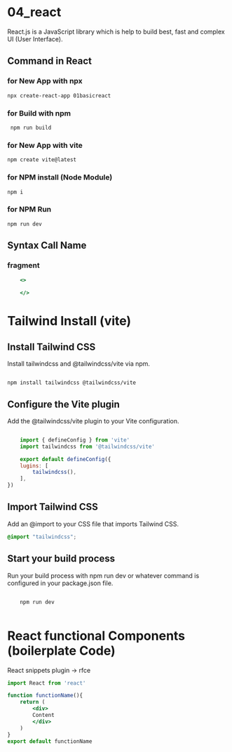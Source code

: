 # 04_react
React.js is a JavaScript library which is help to build best, fast and complex UI (User Interface).

## Command in React 

### for New App with npx
```terminal
npx create-react-app 01basicreact
```

### for Build with npm
```terminal
 npm run build
```

### for New App with vite
```terminal
npm create vite@latest
```

### for NPM install (Node Module)
```terminal
npm i
```

### for NPM Run
```terminal
npm run dev
```

## Syntax Call Name
### fragment
```jsx
    <>
    
    </>
```

# Tailwind Install (vite)

## Install Tailwind CSS
Install tailwindcss and @tailwindcss/vite via npm.

``` terminal 

npm install tailwindcss @tailwindcss/vite

```

## Configure the Vite plugin
Add the @tailwindcss/vite plugin to your Vite configuration.

```jsx

    import { defineConfig } from 'vite'
    import tailwindcss from '@tailwindcss/vite'

    export default defineConfig({
    lugins: [
        tailwindcss(),
    ],
})

```
## Import Tailwind CSS 
Add an @import to your CSS file that imports Tailwind CSS.

```css
@import "tailwindcss";
```

## Start your build process
Run your build process with npm run dev or whatever command is configured in your package.json file.

```terminal

    npm run dev
    
```

# React functional Components (boilerplate Code)
React snippets plugin -> rfce 

```jsx
import React from 'react'

function functionName(){
    return (
        <div>
        Content
        </div>
    )
}
export default functionName

```




